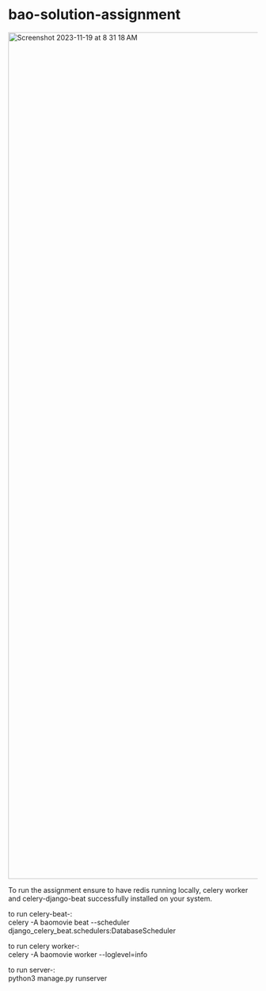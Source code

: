 # bao-solution-assignment
<img width="1710" alt="Screenshot 2023-11-19 at 8 31 18 AM" src="https://github.com/srivastavaharsh9888/bao-solution-assignment/assets/22855779/90ecafc3-55ee-4154-b349-9762fe4cc9c5">



To run the assignment ensure to have redis running locally, celery worker and celery-django-beat successfully installed on your system.

to run celery-beat-:
<br>
celery -A baomovie beat --scheduler django_celery_beat.schedulers:DatabaseScheduler

to run celery worker-:
<br>
celery -A baomovie  worker --loglevel=info 

to run server-:
<br>
python3 manage.py runserver
